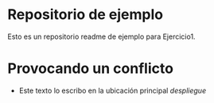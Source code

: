 # Repositorio de ejemplo
Esto es un repositorio readme de ejemplo para Ejercicio1.

# Provocando un conflicto

- Este texto lo escribo en la ubicación principal *despliegue*